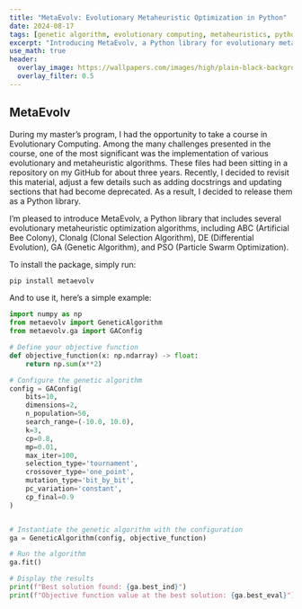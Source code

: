 ```yaml
---
title: "MetaEvolv: Evolutionary Metaheuristic Optimization in Python"
date: 2024-08-17
tags: [genetic algorithm, evolutionary computing, metaheuristics, python]
excerpt: "Introducing MetaEvolv, a Python library for evolutionary metaheuristic optimization algorithms."
use_math: true
header:
  overlay_image: https://wallpapers.com/images/high/plain-black-background-ms6uthqmbsf3weim.webp
  overlay_filter: 0.5
---
```


## MetaEvolv

During my master’s program, I had the opportunity to take a course in Evolutionary Computing. Among the many challenges presented in the course, one of the most significant was the implementation of various evolutionary and metaheuristic algorithms. These files had been sitting in a repository on my GitHub for about three years. Recently, I decided to revisit this material, adjust a few details such as adding docstrings and updating sections that had become deprecated. As a result, I decided to release them as a Python library.

I’m pleased to introduce MetaEvolv, a Python library that includes several evolutionary metaheuristic optimization algorithms, including ABC (Artificial Bee Colony), Clonalg (Clonal Selection Algorithm), DE (Differential Evolution), GA (Genetic Algorithm), and PSO (Particle Swarm Optimization).

To install the package, simply run:

```bash
pip install metaevolv
```

And to use it, here’s a simple example:

```python
import numpy as np
from metaevolv import GeneticAlgorithm
from metaevolv.ga import GAConfig

# Define your objective function
def objective_function(x: np.ndarray) -> float:
    return np.sum(x**2)

# Configure the genetic algorithm
config = GAConfig(
    bits=10,
    dimensions=2,
    n_population=50,
    search_range=(-10.0, 10.0),
    k=3,
    cp=0.8,
    mp=0.01,
    max_iter=100,
    selection_type='tournament',
    crossover_type='one_point',
    mutation_type='bit_by_bit',
    pc_variation='constant',
    cp_final=0.9
)


# Instantiate the genetic algorithm with the configuration
ga = GeneticAlgorithm(config, objective_function)

# Run the algorithm
ga.fit()

# Display the results
print(f"Best solution found: {ga.best_ind}")
print(f"Objective function value at the best solution: {ga.best_eval}")
```